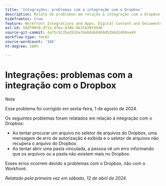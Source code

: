 ```yaml
---
title: 'Integrações: problemas com a integração com o Dropbox'
description: Relato de problemas em relação à integração com o Dropbox.
hidefromtoc: true
feature: Workfront Integrations and Apps, Digital Content and Documents
exl-id: 58df9050-d71a-4fee-834b-8b15b20f4946
source-git-commit: 4a75c9135e2b1ba7dab0ab8d69d52b6d1469aa49
workflow-type: tm+mt
source-wordcount: '104'
ht-degree: 100%

---
```


# Integrações: problemas com a integração com o Dropbox

>[!NOTE]
>
>Esse problema foi corrigido em sexta-feira, 1 de agosto de 2024.

Os seguintes problemas foram relatados em relação à integração com o Dropbox:

* Ao tentar procurar um arquivo no seletor de arquivos do Dropbox, uma mensagem de erro de autorização é exibida e o seletor de arquivos não recupera o arquivo do Dropbox.
* Ao tentar abrir uma pasta vinculada, a pessoa vê um erro informando que os arquivos ou a pasta não existem mais no Dropbox.

Esses erros ocorrem devido a problemas com o Dropbox, não com o Workfront.

_Relatado pela primeira vez em sábado, 12 de abril de 2024._
